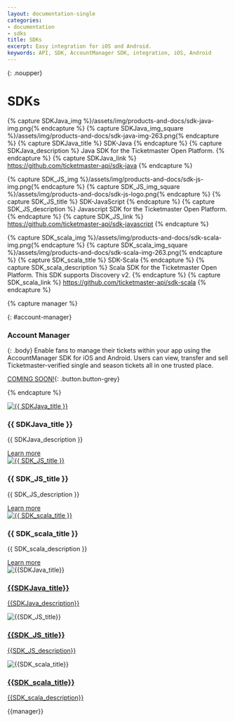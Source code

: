 ```yaml
---
layout: documentation-single
categories:
- documentation
- sdks
title: SDKs
excerpt: Easy integration for iOS and Android.
keywords: API, SDK, AccountManager SDK, integration, iOS, Android
---
```



{: .noupper}
# SDKs


{% capture SDKJava_img %}/assets/img/products-and-docs/sdk-java-img.png{% endcapture %}
{% capture SDKJava_img_square %}/assets/img/products-and-docs/sdk-java-img-263.png{% endcapture %}
{% capture SDKJava_title %}
SDK-Java
{% endcapture %}
{% capture SDKJava_description %}
Java SDK for the Ticketmaster Open Platform. 
{% endcapture %}
{% capture SDKJava_link %}
https://github.com/ticketmaster-api/sdk-java
{% endcapture %}

{% capture SDK_JS_img %}/assets/img/products-and-docs/sdk-js-img.png{% endcapture %}
{% capture SDK_JS_img_square %}/assets/img/products-and-docs/sdk-js-logo.png{% endcapture %}
{% capture SDK_JS_title %}
SDK-JavaScript
{% endcapture %}
{% capture SDK_JS_description %}
Javascript SDK for the Ticketmaster Open Platform.
{% endcapture %}
{% capture SDK_JS_link %}
https://github.com/ticketmaster-api/sdk-javascript
{% endcapture %}

{% capture SDK_scala_img %}/assets/img/products-and-docs/sdk-scala-img.png{% endcapture %}
{% capture SDK_scala_img_square %}/assets/img/products-and-docs/sdk-scala-img-263.png{% endcapture %}
{% capture SDK_scala_title %}
SDK-Scala
{% endcapture %}
{% capture SDK_scala_description %}
Scala SDK for the Ticketmaster Open Platform. This SDK supports Discovery v2.
{% endcapture %}
{% capture SDK_scala_link %}
https://github.com/ticketmaster-api/sdk-scala
{% endcapture %}

{% capture manager %}

{: #account-manager}
### Account Manager

{: .body}
Enable fans to manage their tickets within your app using 
the AccountManager SDK for iOS and Android. Users can 
view, transfer and sell Ticketmaster-verified single and 
season tickets all in one trusted place.

[COMING SOON!](javascript:void(0)){: .button.button-grey}

{% endcapture %}


<div class="no-desktop">
<div class="raw" id="sdk-java" markdown="1"> 
  <div class="col-xs-12 col-sm-12 col-md-9 col-lg-10">        
      <div class="tutorials-article">                
          <a href="{{ SDKJava_link }}"><img src=" {{ SDKJava_img }} " class="image" alt="{{ SDKJava_title }}"/></a>                
          <div class="announcement">
              <h3>{{ SDKJava_title }}</h3>
              <p>{{ SDKJava_description }}</p>
              <a class="button button-blue" href="{{ SDKJava_link }}">Learn more</a>              
          </div>                
      </div>
  </div>
  <div class="clearfix" ></div>
</div>

<div class="raw" id="sdk-javascript" markdown="1"> 
  <div class="col-xs-12 col-sm-12 col-md-9 col-lg-10">        
      <div class="tutorials-article">                
          <a href="{{ SDK_JS_link }}"><img src=" {{ SDK_JS_img }} " class="image" alt="{{ SDK_JS_title }}"/></a>                
          <div class="announcement">
              <h3>{{ SDK_JS_title }}</h3>
              <p>{{ SDK_JS_description }}</p>
              <a class="button button-blue" href="{{ SDK_JS_link }}">Learn more</a>              
          </div>                
      </div>
  </div>
  <div class="clearfix" ></div>
</div>

<div class="raw" id="sdk-scala" markdown="1"> 
  <div class="col-xs-12 col-sm-12 col-md-9 col-lg-10">        
      <div class="tutorials-article">                
          <a href="{{ SDK_scala_link }}"><img src=" {{ SDK_scala_img }} " class="image" alt="{{ SDK_scala_title }}"/></a>                
          <div class="announcement">
              <h3>{{ SDK_scala_title }}</h3>
              <p>{{ SDK_scala_description }}</p>
              <a class="button button-blue" href="{{ SDK_scala_link }}">Learn more</a>              
          </div>                
      </div>
  </div>
  <div class="clearfix" ></div>
</div>
</div>


<div class="tiles-wrapper desktop">

<div class="flip-container col-md-4 col-lg-4" >
    <div class="flipper">
        <div class="front">            
            <div class="img-wrapper">
                <img src="{{SDKJava_img_square}}" alt="{{SDKJava_title}}">              
            </div>
        </div>
        <div class="back">
          <a href="{{ SDKJava_link }}">
            <h3>{{SDKJava_title}}</h3>            
            <p>{{SDKJava_description}}</p>
          </a>
        </div>
    </div>
</div>

<div class="flip-container col-md-4 col-lg-4" >
    <div class="flipper">
        <div class="front">  
            <div class="img-wrapper">                
                  <img src="{{SDK_JS_img_square}}" alt="{{SDK_JS_title}}">          
            </div>
        </div>
        <div class="back">
          <a href="{{ SDK_JS_link }}">
            <h3>{{SDK_JS_title}}</h3>            
            <p>{{SDK_JS_description}}</p>
          </a>
        </div>
    </div>
</div>

<div class="flip-container col-md-4 col-lg-4" >
    <div class="flipper">
        <div class="front">            
            <div class="img-wrapper">              
                <img src="{{SDK_scala_img_square}}" alt="{{SDK_scala_title}}">              
            </div>
        </div>
        <div class="back">
            <a href="{{ SDK_scala_link }}">
              <h3>{{SDK_scala_title}}</h3>            
              <p>{{SDK_scala_description}}</p>
            </a>
        </div>
    </div>
</div>

</div><!--tiles-wrapper-->


<div class="grey-box android" markdown="1">
{{manager}}
</div>


<script>
$(".flip-container").on('tap', 'this.classList.toggle("hover")');
</script>

<div id="disqus_thread" style="margin-top: 50px;"></div>
<script>
    var disqus_config = function () {
        this.page.url = document.URL || "http://developer.ticketmaster.com/";
        this.page.identifier = "{{page.title}}";
    };
    (function() { // DON'T EDIT BELOW THIS LINE
        var d = document, s = d.createElement('script');

        s.src = '//ticketmasterapi.disqus.com/embed.js';

        s.setAttribute('data-timestamp', +new Date());
        (d.head || d.body).appendChild(s);
    })();
</script>
